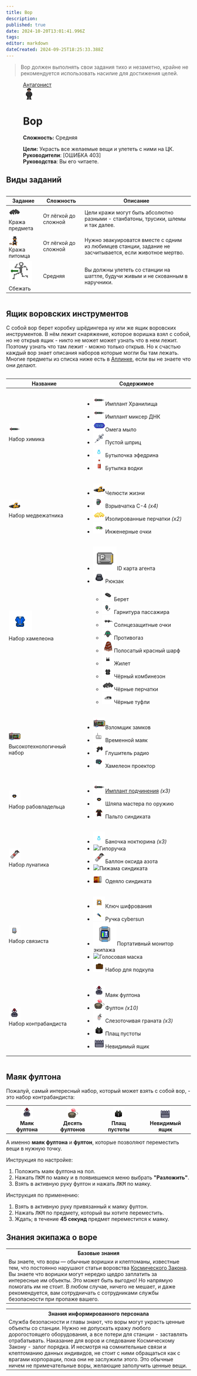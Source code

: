 ```yaml
---
title: Вор
description: 
published: true
date: 2024-10-20T13:01:41.996Z
tags: 
editor: markdown
dateCreated: 2024-09-25T18:25:33.388Z
---
```


<blockquote class="is-warning" id="canSteal">
<p>Вор должен выполнять свои задания тихо и незаметно, крайне не рекомендуется использовать насилие для достижения целей.</p>
</blockquote>

<div style="display: flex; justify-content: center;">
  <div class="roles-passport antag">
    <div class="title antag"><a href="/roles/antagonists">Антагонист</a></div>
    <div>
      <div><div><img src="/roles/thief32x32.png" id="steal"></div></div>
      <div><div>
        <h1>Вор</h1>
        <p><strong>Сложность:</strong> Средняя</p>
        <strong>Цели:</strong> Украсть все желаемые вещи и улететь с ними на ЦК.<br>
        <b>Руководители</b>: [ОШИБКА 403]<br>
        <b>Руководства</b>: Вы его читаете.
        </div></div>
    </div>
  </div>
</div>

## Виды заданий

<center style="overflow-x: auto">
  <table class="ant">
    <thead>
      <tr id="canSteal">
        <th>Задание</th>
        <th>Сложность</th>
        <th>Описание</th>
      </tr>
    </thead>
    <tbody>
      <tr id="canSteal">
        <td><img src="/roles/traitor/black_gloves.png"><br>Кража предмета</td>
        <td>От лёгкой до сложной</td>
        <td>Цели кражи могут быть абсолютно разными - станбатоны, трусики, шлемы и так далее.</td>
      </tr>
      <tr id="canSteal">
        <td><img src="/roles/spiritualisticdepartment/pun_pun1.png"><br>Кража питомца</td>
        <td>От лёгкой до сложной</td>
        <td>Нужно эвакуироватся вместе с одним из любимцев станции, задание не засчитывается, если животное мертво.</td>
      </tr>
      <tr id="canSteal">
        <td><img src="/roles/traitor/adrenalimp.png"><br>Сбежать</td>
        <td>Средняя</td>
        <td>Вы должны улететь со станции на шаттле, будучи живым и не скованным в наручники.</td>
      </tr>
    </tbody>
  </table>
</center>

## Ящик воровских инструментов

С собой вор берет коробку шрёдингера ну или же ящик воровских инструментов. В нём лежит снаряжение, которое воришка взял с собой, но не открыв ящик - никто не может может узнать что в нем лежит. Поэтому узнать что там лежит - можно только открыв. Но к счастью каждый вор знает описания наборов которые могли бы там лежать. Многие предметы из списка ниже есть в [Аплинке](/guides/uplink), если вы не знаете что они делают.

<center style="overflow-x: auto">
  <table class="ant">
    <thead>
      <tr id="canSteal">
        <th>Название</th>
        <th>Содержимое</th>
      </tr>
    </thead>
    <tbody>
      <tr id="canSteal">
        <td><img src="/roles/sec/implanter.png"><br>Набор химика</td>
        <td><div><ul>
          <li><img src="/roles/sec/implanter.png"><span>Имплант Хранилища</span></li>
          <li><img src="/roles/sec/implanter.png"><span>Имплант миксер ДНК</span></li>
          <li><img src="/roles/thief/omega.png"><span>Омега мыло</span></li>
          <li><img src="/roles/thief/syringe.png"><span>Пустой шприц</span></li>
          <li><img src="/guides/uplink/bottle.png"><span>Бутылочка эфедрина</span></li>
          <li><img src="/guides/supply/listofproducts/emergency/vodka.png"><span>Бутылка водки</span></li>
          </ul></div></td>
      </tr>
      <tr id="canSteal">
        <td><img src="/roles/other/jaws_pry.png"><br>Набор медвежатника</td>
          <td><div><ul>
          <li><img src="/roles/other/jaws_pry.png"><span>Челюсти жизни</span></li>
          <li><img src="/guides/uplink/c4.gif"><span>Взрывчатка С-4 <i>(x4)</i></span></li>
          <li><img src="/guides/supply/listofproducts/engineering/insulated_gloves.png"><span>Изолированные перчатки <i>(x2)</i></span></li>
          <li><img src="/roles/thief/glasses.png"><span>Инженерные очки</span></li>
          </ul></div></td>
      </tr>
      <tr id="canSteal">
        <td><img src="/roles/thief/chameleon_jumpsuit.gif"><br>Набор хамелеона</td>
        <td><div><ul>
          <li><img src="/guides/uplink/idregular.png"><span>ID карта агента</span></li>
          <li><img src="/roles/thief/backpack.png"><span>Рюкзак</span></li>
          	<ul>
              <li><img src="/roles/thief/beret.png"><span>Берет</span></li>
          		<li><img src="/roles/thief/headset.png"><span>Гарнитура пассажира</span></li>
          		<li><img src="/roles/thief/sunglasses.png"><span>Солнцезащитные очки</span></li>
              <li><img src="/guides/uplink/gasmask.png"><span>Противогаз</span></li>
          		<li><img src="/roles/thief/scarf.png"><span>Полосатый красный шарф</span></li> 
          		<li><img src="/roles/thief/jacket.png"><span>Жилет</span></li> 
          		<li><img src="/roles/thief/jumpsuit.png"><span>Чёрный комбинезон</span></li> 
          		<li><img src="/roles/thief/gloves.png"><span>Чёрные перчатки</span></li>
              <li><img src="/roles/thief/boots.png"><span>Чёрные туфли</span></li>
          	</ul>
          </ul></div></td>
      </tr>
      <tr id="canSteal">
        <td><img src="/roles/thief/doorjack.png"><br>Высокотехнологичный набор</td>
        <td><div><ul>
          <li><img src="/roles/thief/doorjack.png"><span>Взломщик замков</span></li>
          <li><img src="/guides/uplink/door_remotebase_white.png"><span>Временной маяк</span></li>
          <li><img src="/guides/uplink/jammer.png"><span>Глушитель радио</span></li>
          <li><img src="/guides/uplink/chameleon_projector.png"><span>Хамелеон проектор</span></li>
          </ul></div></td>
      <tr id="canSteal">
        <td><img src="/roles/thief/hatsyndi.png"><br>Набор рабовладельца</td>
        <td><div><ul>
          <li><img src="/roles/sec/implanter.png"><span><a href="/guides/implants/mindslaves">Имплант подчинения</a> <i>(x3)</i></span></li>
          <li><img src="/roles/thief/hatsyndi.png"><span>Шляпа мастера по оружию</span></li>
          <li><img src="/roles/thief/coatsyndie.png"><span>Пальто синдиката</span></li>
          </ul></div></td>
      </tr>
      <tr id="canSteal">
        <td><img src="/cylinderofnitricoxide.png"><br>Набор лунатика</td>
        <td><div><ul>
          <li><img src="/guides/uplink/bottle.png"><span>Баночка ноктюрина <i>(x3)</i></span></li>
          <li><img src="https://js.ss14.su/guides/uplink/itempen.png"><span>Гипоручка</span></li>
          <li><img src="/cylinderofnitricoxide.png"><span>Баллон оксида азота</span></li>
          <li><img src="https://js.ss14.su/guides/uplink/pyjamasyndicate.gif"><span>Пижама синдиката</span></li>
          <li><img src="/roles/thief/sheetsyndie.png"><span>Одеяло синдиката</span></li>
          </ul></div></td>
      </tr>
      <tr id="canSteal">
        <td><img src="/roles/thief/signalman.png"><br>Набор связиста</td>
        <td><div><ul>
          <li><img src="/roles/thief/crypt.png"><span>Ключ шифрования</span></li>
          <li><img src="/guides/uplink/overpricedpen.png"><span>Ручка cybersun</span></li>
          <li><img src="/guides/crewmonitor.gif"><span>Портативный монитор экипажа</span></li>
          <li><img src="https://js.ss14.su/guides/uplink/gasmask.png"><span>Голосовая маска</span></li>
          <li><img src="/guides/uplink/setforabribe.png"><span>Набор для подкупа</span></li>
          </ul></div></td>
      </tr>
      <tr id="canSteal">
        <td><img src="/roles/antagonists/fulton_beacon.png"><br>Набор контрабандиста</td>
        <td><div><ul>
          <li><img src="/roles/antagonists/fulton_beacon.png"><span>Маяк фултона</span></li>
          <li><img src="/roles/antagonists/extraction_pack.png"><span>Фултон <i>(x10)</i></span></li>
          <li><img src="/roles/sec/tear-gas-grenade.png"><span>Слезоточивая граната <i>(x3)</i></span></li>
          <li><img src="/roles/antagonists/cloakvoid.png"><span>Плащ пустоты</span></li>
          <li><img src="/guides/supply/listofproducts/engineering/crate.png"><span>Невидимый ящик</span></li>
          </ul></div></td>
      </tr>
    </tbody>
  </table>
</center>

<h2>Маяк фултона</h2>

Пожалуй, самый интересный набор, который может взять с собой вор, - это набор контрабандиста:

<div class="ful"><table>
	<tr id="canSteal">
    <th><img src="/roles/antagonists/fulton_beacon.png"><br>Маяк фултона</th>
    <th><img src="/roles/antagonists/extraction_pack.png"><br>Десять фултонов</th>
    <th><img src="/roles/antagonists/cloakvoid.png"><br>Плащ пустоты</th>
    <th><img src="/guides/supply/listofproducts/engineering/crate.png"><br>Невидимый ящик</th>
  </tr>
</table></div>

А именно **маяк фултона** и **фултон**, которые позволяют переместить вещи в нужную точку.

Инструкция по настройке:
1. Положить маяк фултона на пол.
2. Нажать <kbd>ПКМ</kbd> по маяку и в появившемся меню выбрать **"Разложить"**.
3. Взять в активную руку фултон и нажать <kbd>ЛКМ</kbd> по маяку.

Инструкция по применению:
1. Взять в активную руку привязанный к маяку фултон.
2. Нажать <kbd>ЛКМ</kbd> по предмету, который вы хотите переместить.
3. Ждать; в течение **45 секунд** предмет переместится к маяку.

<p>

## Знания экипажа о воре

<table class="base tb" id="canSteal">
<tr><th>Базовые знания</th></tr>
<tr><td>Вы знаете, что воры — обычные воришки и клептоманы, известные тем, что постоянно нарушают статьи воровства  <a href="/spacelaw">Космического Закона</a>. Вы знаете что воришки могут нередко щедро заплатить за интересные им объекты. Это может быть выгодно! Но напрямую помогать им не стоит.  В любом случае, ничего не мешает, и даже рекомендуется, вам сотрудничать с сотрудниками службы безопасности при пропаже вашего.</td></tr>
</table>

<table class="inf tb" id="canSteal">
<tr><th>Знания информированного персонала</th></tr>
<tr><td>Служба безопасности и главы знают, что воры могут украсть ценные объекты со станции. Нужно не допускать кражу любого дорогостоящего оборудования, а все потери для станции - заставлять отрабатывать. Наказание для воров и следование Космическому Закону - залог порядка. И несмотря на сомнительные связи и клептоманию данных индивидов, не стоит с ними обращаться как с врагами корпорации, пока они не заслужили этого. Это обычные ничем не примечательные воры, желающие заполучить ценные вещи.</td></tr>
</table>

<div class="table"></div>